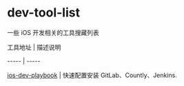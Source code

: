 dev-tool-list
=============

一些 iOS 开发相关的工具搜藏列表

 

工具地址 | 描述说明

----- | -----

[ios-dev-playbook](https://github.com/lexrus/ios-dev-playbook) | 快速配置安装 GitLab、Countly、Jenkins.
